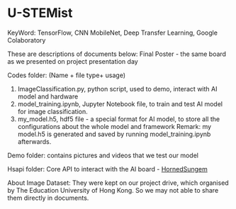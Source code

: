 # U-STEMist

KeyWord: TensorFlow, CNN MobileNet, Deep Transfer Learning, Google Colaboratory

These are descriptions of documents below:
Final Poster - the same board as we presented on project presentation day

Codes folder: (Name + file type+ usage)
1. ImageClassification.py, python script, used to demo, interact with AI model and hardware
2. model_training.ipynb, Jupyter Notebook file, to train and test AI model for image classification.
3. my_model.h5, hdf5 file - a special format for AI model, to store all the configurations about the whole model and framework
Remark: my model.h5 is generated and saved by running model_training.ipynb afterwards.

Demo folder:
contains pictures and videos that we test our model

Hsapi folder:
Core API to interact with the AI board - [HornedSungem](http://www.hornedsungem.org/)

About Image Dataset:
They were kept on our project drive, which organised by The Education University of Hong Kong. So we may not able to share them directly in documents. 
